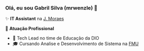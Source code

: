 ### Olá, eu sou Gabril Silva (mrwenzle) 👋

✨ **IT Assistant** na [J. Moraes](https://jmoraes.com.br) 

🏢 **Atuação Profissional**
- 🚀 Tech Lead no time de Educação da DIO
- 🎓 Cursando Analise e Desenvolvimento de Sistema na [FMU](https://portal.fmu.br)
